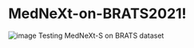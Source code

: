 # MedNeXt-on-BRATS2021!

![image](https://github.com/AlisherMyrgyyassov/MedNeXt-on-BRATS2021/assets/79082361/b9e05cb4-fd5c-4cef-a167-1d155102724b)
Testing MedNeXt-S on BRATS dataset
